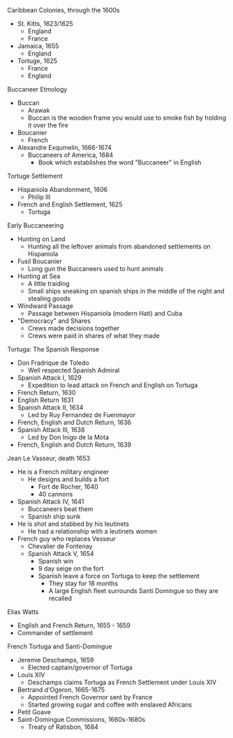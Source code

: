 Caribbean Colonies, through the 1600s
- St. Kitts, 1623/1625
	- England 
	- France 
- Jamaica, 1655
	- England
- Tortuge, 1625
	- France
	- England

Buccaneer Etmology 
- Buccan 
	- Arawak 
	- Buccan is the wooden frame you would use to smoke fish by holding it over the fire 
- Boucanier
	- French 
- Alexandre Exqumelin, 1666-1674
	- Buccaneers of America, 1684 
		- Book which establishes the word "Buccaneer" in English 

Tortuge Settlement 
- Hispaniola Abandonment, 1606
	- Philip III
- French and English Settlement, 1625
	- Tortuga 

Early Buccaneering
- Hunting on Land
	- Hunting all the leftover animals from abandoned settlements on Hispaniola 
- Fusil Boucanier 
	- Long gun the Buccaneers used to hunt animals 
- Hunting at Sea
	- A little traiding 
	- Small ships sneaking on spanish ships in the middle of the night and stealing goods 
- Windward Passage
	- Passage between Hispaniola (modern Hati) and Cuba 
- "Democracy" and Shares 
	- Crews made decisions together 
	- Crews were paid in shares of what they made 

Tortuga: The Spanish Response
- Don Fradrique de Toledo
	- Well respected Spanish Admiral 
- Spanish Attack I, 1629
	- Expedition to lead attack on French and English on Tortuga 
- French Return, 1630 
- English Return 1631 
- Spanish Attack II, 1634
	- Led by Ruy Fernandez de Fuenmayor 
- French, English and Dutch Return, 1636
- Spanish Attack III, 1638
	- Led by Don Inigo de la Mota
- French, English and Dutch Return, 1639 

Jean Le Vasseur, death 1653
- He is a French military engineer 
	- He designs and builds a fort 
		- Fort de Rocher, 1640
		- 40 cannons 
- Spanish Attack IV, 1641
	- Buccaneers beat them 
	- Spanish ship sunk 
- He is shot and stabbed by his leutinets 
	- He had a relationship with a leutinets women 
- French guy who replaces Vesseur
	- Chevalier de Fontenay 
	- Spanish Attack V, 1654
		- Spanish win 
		- 9 day seige on the fort 
		- Spanish leave a force on Tortuga to keep the settlement 
			- They stay for 18 months 
			- A large English fleet surrounds Santi Domingue so they are recalled 

Elias Watts 
- English and French Return, 1655 - 1659
- Commander of settlement 

French Tortuga and Santi-Domingue
- Jeremie Deschamps, 1659
	- Elected captain/governor of Tortuga 
- Louis XIV
	- Deschamps claims Tortuga as French Settlement under Louis XIV 
- Bertrand d'Ogeron, 1665-1675
	- Appointed French Governor sent by France
	- Started growing sugar and coffee with enslaved Africans
- Petit Goave
- Saint-Domingue Commissions, 1660s-1680s
	- Treaty of Ratisbon, 1684 